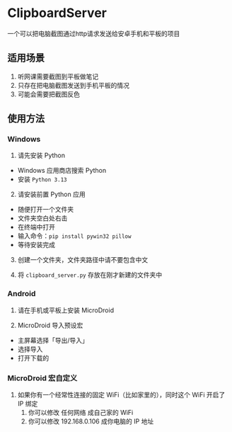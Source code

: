 # ClipboardServer
一个可以把电脑截图通过http请求发送给安卓手机和平板的项目

## 适用场景

1. 听网课需要截图到平板做笔记
2. 只存在把电脑截图发送到手机平板的情况
3. 可能会需要把截图反色

## 使用方法

### Windows

1. 请先安装 Python
- Windows 应用商店搜索 Python
- 安装 ` Python 3.13 `

2. 请安装前置 Python 应用
- 随便打开一个文件夹
- 文件夹空白处右击
- 在终端中打开
- 输入命令：` pip install pywin32 pillow `
- 等待安装完成

3. 创建一个文件夹，文件夹路径中请不要包含中文

4. 将 ` clipboard_server.py ` 存放在刚才新建的文件夹中

### Android

1. 请在手机或平板上安装 MicroDroid

2. MicroDroid 导入预设宏
- 主屏幕选择「导出/导入」
- 选择导入
- 打开下载的

### MicroDroid 宏自定义

1. 如果你有一个经常性连接的固定 WiFi（比如家里的），同时这个 WiFi 开启了 IP 绑定
    1. 你可以修改 任何网络 成自己家的 WiFi
    2. 你可以修改 192.168.0.106 成你电脑的 IP 地址
